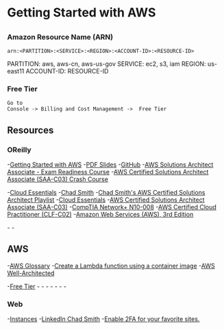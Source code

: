 # Getting Started with AWS


##

### Amazon Resource Name (ARN)
```text
arn:<PARTITION>:<SERVICE>:<REGION>:<ACCOUNT-ID>:<RESOURCE-ID>
```
PARTITION: aws, aws-cn, aws-us-gov
SERVICE: ec2, s3, iam
REGION: us-east11
ACCOUNT-ID:
RESOURCE-ID


### Free Tier
```text
Go to 
Console -> Billing and Cost Management ->  Free Tier
```



## Resources

### OReilly
-[Getting Started with AWS](https://learning.oreilly.com/live-events/getting-started-with-aws/0636920126294/0642572004938/)
-[PDF Slides](https://on24static.akamaized.net/event/46/33/17/4/rt/1/documents/resourceList1724171170885/gettingstartedwithawslatest1724171170885.pdf)
-[GitHub](https://github.com/arpcefxl/getting-started-with-aws)
-[AWS Solutions Architect Associate - Exam Readiness Course](https://learning.oreilly.com/live-events/aws-solutions-architect-associate-exam-readiness-course/0790145077034/)
-[AWS Certified Solutions Architect Associate (SAA-C03) Crash Course](https://learning.oreilly.com/live-events/aws-certified-solutions-architect-associate-saa-c03-crash-course/0636920078770/)

-[Cloud Essentials](https://learning.oreilly.com/course/cloud-essentials/9780138297640/)
-[Chad Smith](https://learning.oreilly.com/search/?q=author%3A%22Chad%20Smith%22&order_by=relevance&rows=10&language_with_transcripts=en&language=en)
-[Chad Smith's AWS Certified Solutions Architect Playlist](https://learning.oreilly.com/playlists/b57e21a4-628d-4b06-a015-18e49d5fbf69/)
-[Cloud Essentials](https://learning.oreilly.com/course/cloud-essentials/9780138297640/)
-[AWS Certified Solutions Architect Associate (SAA-C03)](https://learning.oreilly.com/course/aws-certified-solutions/9780138057374/)
-[CompTIA Network+ N10-008](https://learning.oreilly.com/course/comptia-network-n10-008/9780137507450/)
-[AWS Certified Cloud Practitioner (CLF-C02)](https://learning.oreilly.com/course/aws-certified-cloud/9780138314934/)
-[Amazon Web Services (AWS), 3rd Edition](https://learning.oreilly.com/course/amazon-web-services/9780137928521/)

-[]()
-[]()


## AWS
-[AWS Glossary](https://docs.aws.amazon.com/glossary/latest/reference/glos-chap.html)
-[Create a Lambda function using a container image](https://docs.aws.amazon.com/lambda/latest/dg/images-create.html)
-[AWS Well-Architected](https://aws.amazon.com/architecture/well-architected/?wa-lens-whitepapers.sort-by=item.additionalFields.sortDate&wa-lens-whitepapers.sort-order=desc&wa-guidance-whitepapers.sort-by=item.additionalFields.sortDate&wa-guidance-whitepapers.sort-order=desc)

-[Free Tier](https://aws.amazon.com/free)
-[]()
-[]()
-[]()
-[]()
-[]()
-[]()
-[]()

### Web
-[Instances](https://instances.vantage.sh/)
-[LinkedIn Chad Smith](https://www.linkedin.com/in/chadsmith1973/)
-[Enable 2FA for your favorite sites.](https://www.authy.com/)